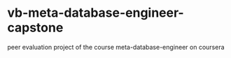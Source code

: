# vb-meta-database-engineer-capstone
peer evaluation project of the course meta-database-engineer on coursera
